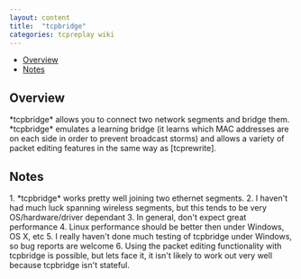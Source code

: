 ```yaml
---
layout: content
title:  "tcpbridge"
categories: tcpreplay wiki
---
```


- [Overview](#overview)
- [Notes](#notes)

<h2><a name="overview"></a>Overview</h2>
*tcpbridge* allows you to connect two network segments and bridge them. *tcpbridge* emulates 
a learning bridge (it learns which MAC addresses are on each side in order to prevent 
broadcast storms) and allows a variety of packet editing features in the same way as [tcprewrite].

<h2><a name="notes"></a>Notes</h2>
1. *tcpbridge* works pretty well joining two ethernet segments.
2. I haven't had much luck spanning wireless segments, 
but this tends to be very OS/hardware/driver dependant
3. In general, don't expect great performance
4. Linux performance should be better then under Windows, OS X, etc
5. I really haven't done much testing of tcpbridge under Windows, so bug reports are welcome
6. Using the packet editing functionality with tcpbridge is possible, but lets face it, 
it isn't likely to work out very well because tcpbridge isn't stateful.

[tcprewrite]:          tcprewrite.html
